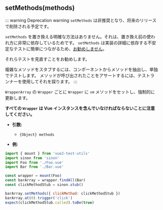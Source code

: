 ## setMethods(methods)

::: warning Deprecation warning
`setMethods` は非推奨となり、将来のリリースで削除される予定です。

`setMethods` を置き換える明確な方法はありません。それは、置き換え前の使われ方に非常に依存しているためです。 `setMethods` は実装の詳細に依存する不安定なテストに簡単につながるため、[お勧めしません](https://github.com/vuejs/rfcs/blob/668866fa71d70322f6a7689e88554ab27d349f9c/active-rfcs/0000-vtu-api.md#setmethods)。

それらテストを見直すことをお勧めします。

複雑なメソッドをスタブするには、コンポーネントからメソッドを抽出し、単独でテストします。 メソッドが呼び出されたことをアサートするには、テストランナーを使用してそれを探ります。
:::

`WrapperArray` の `Wrapper` ごとに `Wrapper` に `vm` メソッドをセットし、強制的に更新します。

**すべての `Wrapper` は Vue インスタンスを含んでいなければならないことに注意してください。**

- **引数:**

  - `{Object} methods`

- **例:**

```js
import { mount } from 'vue2-test-utils'
import sinon from 'sinon'
import Foo from './Foo.vue'
import Bar from './Bar.vue'

const wrapper = mount(Foo)
const barArray = wrapper.findAll(Bar)
const clickMethodStub = sinon.stub()

barArray.setMethods({ clickMethod: clickMethodStub })
barArray.at(0).trigger('click')
expect(clickMethodStub.called).toBe(true)
```
